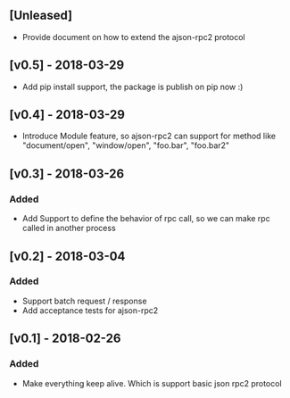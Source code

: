## [Unleased]
- Provide document on how to extend the ajson-rpc2 protocol

## [v0.5] - 2018-03-29
- Add pip install support, the package is publish on pip now :)

## [v0.4] - 2018-03-29
- Introduce Module feature, so ajson-rpc2 can support for method like "document/open", "window/open", "foo.bar", "foo.bar2"

## [v0.3] - 2018-03-26
### Added
- Add Support to define the behavior of rpc call, so we can make rpc called in another process

## [v0.2] - 2018-03-04
### Added
- Support batch request / response
- Add acceptance tests for ajson-rpc2

## [v0.1] - 2018-02-26
### Added
- Make everything keep alive.  Which is support basic json rpc2 protocol
